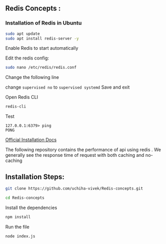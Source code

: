 ## Redis Concepts :



### Installation of Redis in Ubuntu

```bash
sudo apt update
sudo apt install redis-server -y
```

Enable Redis to start automatically

Edit the redis config:
```bash
sudo nano /etc/redis/redis.conf
```

Change the following line 

change ```supervised no``` to ```supervised systemd```
Save and exit


Open Redis CLI
```bash
redis-cli
```

Test
```
127.0.0.1:6379> ping
PONG
```

[Official Installation Docs](https://redis.io/docs/latest/operate/oss_and_stack/install/archive/install-redis/)





The following repository contains the performance of api using redis . We generally see the response time of request with both caching and no-caching


## Installation Steps:

```bash
git clone https://github.com/uchiha-vivek/Redis-concepts.git
```

```bash
cd Redis-concepts
```

Install the dependencies
```bash
npm install
```

Run the file
```bash
node index.js
```









